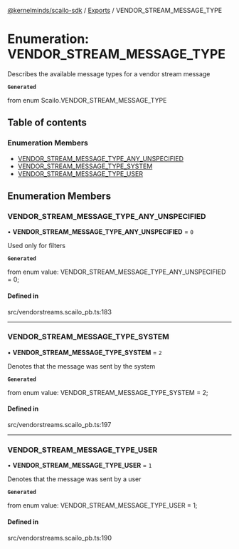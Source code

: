 [@kernelminds/scailo-sdk](../README.md) / [Exports](../modules.md) / VENDOR\_STREAM\_MESSAGE\_TYPE

# Enumeration: VENDOR\_STREAM\_MESSAGE\_TYPE

Describes the available message types for a vendor stream message

**`Generated`**

from enum Scailo.VENDOR_STREAM_MESSAGE_TYPE

## Table of contents

### Enumeration Members

- [VENDOR\_STREAM\_MESSAGE\_TYPE\_ANY\_UNSPECIFIED](VENDOR_STREAM_MESSAGE_TYPE.md#vendor_stream_message_type_any_unspecified)
- [VENDOR\_STREAM\_MESSAGE\_TYPE\_SYSTEM](VENDOR_STREAM_MESSAGE_TYPE.md#vendor_stream_message_type_system)
- [VENDOR\_STREAM\_MESSAGE\_TYPE\_USER](VENDOR_STREAM_MESSAGE_TYPE.md#vendor_stream_message_type_user)

## Enumeration Members

### VENDOR\_STREAM\_MESSAGE\_TYPE\_ANY\_UNSPECIFIED

• **VENDOR\_STREAM\_MESSAGE\_TYPE\_ANY\_UNSPECIFIED** = ``0``

Used only for filters

**`Generated`**

from enum value: VENDOR_STREAM_MESSAGE_TYPE_ANY_UNSPECIFIED = 0;

#### Defined in

src/vendorstreams.scailo_pb.ts:183

___

### VENDOR\_STREAM\_MESSAGE\_TYPE\_SYSTEM

• **VENDOR\_STREAM\_MESSAGE\_TYPE\_SYSTEM** = ``2``

Denotes that the message was sent by the system

**`Generated`**

from enum value: VENDOR_STREAM_MESSAGE_TYPE_SYSTEM = 2;

#### Defined in

src/vendorstreams.scailo_pb.ts:197

___

### VENDOR\_STREAM\_MESSAGE\_TYPE\_USER

• **VENDOR\_STREAM\_MESSAGE\_TYPE\_USER** = ``1``

Denotes that the message was sent by a user

**`Generated`**

from enum value: VENDOR_STREAM_MESSAGE_TYPE_USER = 1;

#### Defined in

src/vendorstreams.scailo_pb.ts:190
